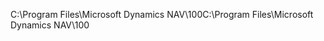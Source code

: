 <span data-ttu-id="1e956-101">C:\\Program Files\\Microsoft Dynamics NAV\\100</span><span class="sxs-lookup"><span data-stu-id="1e956-101">C:\\Program Files\\Microsoft Dynamics NAV\\100</span></span>